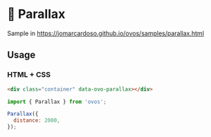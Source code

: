 # 🥚 Parallax

Sample in https://jomarcardoso.github.io/ovos/samples/parallax.html

## Usage

### HTML + CSS

```html
<div class="container" data-ovo-parallax></div>
```

```js
import { Parallax } from 'ovos';

Parallax({
  distance: 2000,
});
```
